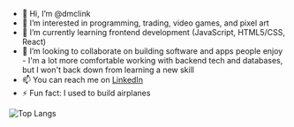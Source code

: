 - 👋 Hi, I’m @dmclink
- 👀 I’m interested in programming, trading, video games, and pixel art
- 🌱 I’m currently learning frontend development (JavaScript, HTML5/CSS, React)
- 💞️ I’m looking to collaborate on building software and apps people enjoy
      - I'm a lot more comfortable working with backend tech and databases, but I won't back down from learning a new skill
- 📫 You can reach me on [LinkedIn](www.linkedin.com/in/dmclink)
- ⚡ Fun fact: I used to build airplanes

![Top Langs](https://github-readme-stats.vercel.app/api/top-langs/?username=dmclink&layout=compact)

<!---
dmclink/dmclink is a ✨ special ✨ repository because its `README.md` (this file) appears on your GitHub profile.
You can click the Preview link to take a look at your changes.
--->
